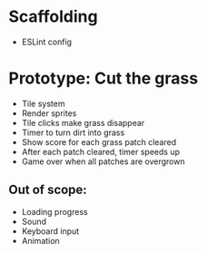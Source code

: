 # Scaffolding

- ESLint config

# Prototype: Cut the grass

- Tile system
- Render sprites
- Tile clicks make grass disappear
- Timer to turn dirt into grass
- Show score for each grass patch cleared
- After each patch cleared, timer speeds up
- Game over when all patches are overgrown

## Out of scope:

- Loading progress
- Sound
- Keyboard input
- Animation
